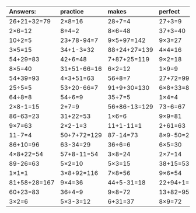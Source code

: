 | Answers: | practice | makes | perfect | ! |
| :--- | :--- | :--- | :--- | :--- |
| 26+21+32=79 | 2×8=16 | 28÷7=4 | 27÷3=9 | 79-60=19 | 
| 2×6=12 | 8÷4=2 | 8×6=48 | 37+3=40 | 5×6=30 | 
| 10÷2=5 | 23+78-94=7 | 9×5+97=142 | 9×3=27 | 70+55+68=193 | 
| 3×5=15 | 34+1-3=32 | 88+24+27=139 | 4×4=16 | 2×3=6 | 
| 54+29=83 | 42+6=48 | 7+87+25=119 | 9×2=18 | 7×7=49 | 
| 8×5=40 | 31+51-66=16 | 6×2=12 | 1×9=9 | 17+81=98 | 
| 54+39=93 | 4×3+51=63 | 56÷8=7 | 27+72=99 | 4×3=12 | 
| 25÷5=5 | 53+20-66=7 | 91+9+30=130 | 6×8+33=81 | 5×7+42=77 | 
| 64÷8=8 | 54÷6=9 | 35÷7=5 | 1×4=4 | 16÷8=2 | 
| 2×8-1=15 | 2+7=9 | 56+86-13=129 | 73-6=67 | 13+14=27 | 
| 86-63=23 | 31+22=53 | 1×6=6 | 9×9=81 | 99-15=84 | 
| 9×7=63 | 2×2-1=3 | 11+1-11=1 | 2+61=63 | 6+88+52=146 | 
| 11-7=4 | 50+7+72=129 | 87-14=73 | 8×9-50=22 | 34+29=63 | 
| 86+10=96 | 63-34=29 | 36÷6=6 | 6×5=30 | 74-66=8 | 
| 4×8+22=54 | 57+8-11=54 | 3×8=24 | 2×7=14 | 89-53=36 | 
| 89-26=63 | 5×2=10 | 5×3=15 | 38+15=53 | 4×7+2=30 | 
| 1×1=1 | 3×8+92=116 | 7×8=56 | 9×6=54 | 20÷5=4 | 
| 81+58+28=167 | 9×4=36 | 44+5-31=18 | 22+94+1=117 | 3×7=21 | 
| 60+23=83 | 36÷4=9 | 9×8=72 | 13+82=95 | 42+79-1=120 | 
| 3×2=6 | 5×3-3=12 | 6+31=37 | 8×9=72 | 19+3=22 | 
